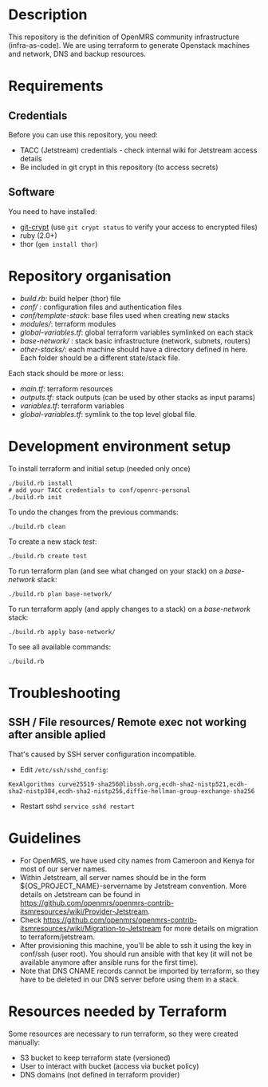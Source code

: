 # Description
This repository is the definition of OpenMRS community infrastructure (infra-as-code).
We are using terraform to generate Openstack machines and network, DNS and backup resources.

# Requirements
## Credentials
Before you can use this repository, you need:
  - TACC (Jetstream) credentials - check internal wiki for Jetstream access details
  - Be included in git crypt in this repository (to access secrets)

## Software
You need to have installed:
  - [git-crypt](https://github.com/AGWA/git-crypt/blob/master/INSTALL.md)
  (use `git crypt status` to verify your access to encrypted files)
  - ruby (2.0+)
  - thor (`gem install thor`)

# Repository organisation
  - _build.rb_: build helper (thor) file
  - _conf/_ : configuration files and authentication files
  - _conf/template-stack_: base files used when creating new stacks
  - _modules/_: terraform modules
  - _global-variables.tf_: global terraform variables symlinked on each stack
  - _base-network/_ : stack basic infrastructure (network, subnets, routers)
  - _other-stacks/_: each machine should have a directory defined in here. Each folder should be a different state/stack file.

Each stack should be more or less:  
  - _main.tf_: terraform resources
  - _outputs.tf_: stack outputs (can be used by other stacks as input params)
  - _variables.tf_: terraform variables
  - _global-variables.tf_: symlink to the top level global file.

# Development environment setup
To install terraform and initial setup (needed only once)
```
./build.rb install   
# add your TACC credentials to conf/openrc-personal
./build.rb init
```

To undo the changes from the previous commands:
```
./build.rb clean
```

To create a new stack _test_:
```
./build.rb create test
```

To run terraform plan (and see what changed on your stack) on a _base-network_ stack:
```
./build.rb plan base-network/  
```

To run terraform apply (and apply changes to a stack) on a _base-network_ stack:
```
./build.rb apply base-network/  
```

To see all available commands:
```
./build.rb
```


# Troubleshooting


## SSH / File resources/ Remote exec not working after ansible aplied

That's caused by SSH server configuration incompatible.

 - Edit `/etc/ssh/sshd_config`:
```
KexAlgorithms curve25519-sha256@libssh.org,ecdh-sha2-nistp521,ecdh-sha2-nistp384,ecdh-sha2-nistp256,diffie-hellman-group-exchange-sha256
```
 - Restart sshd  `service sshd restart`


# Guidelines
  - For OpenMRS, we have used city names from Cameroon and Kenya for most of our server names.
  - Within Jetstream, all server names should be in the form ${OS_PROJECT_NAME}-servername by Jetstream convention. More details on Jetstream can be found in <https://github.com/openmrs/openmrs-contrib-itsmresources/wiki/Provider-Jetstream>.
  - Check <https://github.com/openmrs/openmrs-contrib-itsmresources/wiki/Migration-to-Jetstream> for more details on migration to terraform/jetstream.
  - After provisioning this machine, you'll be able to ssh it using the key in conf/ssh (user root). You should run ansible with that key (it will not be available anymore after ansible runs for the first time).
  - Note that DNS CNAME records cannot be imported by terraform, so they have to be deleted in our DNS server before using them in a stack.

# Resources needed by Terraform
Some resources are necessary to run terraform, so they were created manually:
  - S3 bucket to keep terraform state (versioned)
  - User to interact with bucket (access via bucket policy)
  - DNS domains (not defined in terraform provider)
